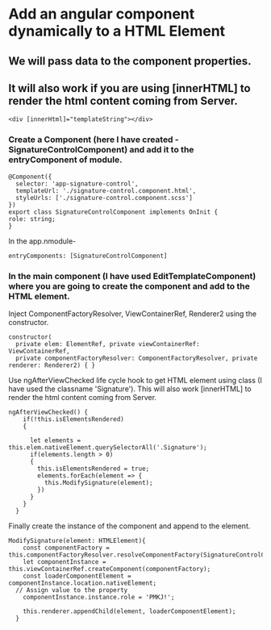# Add an angular component dynamically to a HTML Element
## We will pass data to the component properties.
## It will also work if you are using [innerHTML] to render the html content coming from Server.

```
<div [innerHtml]="templateString"></div>
```

### Create a Component (here I have created - SignatureControlComponent) and add it to the entryComponent of module.


```
@Component({
  selector: 'app-signature-control',
  templateUrl: './signature-control.component.html',
  styleUrls: ['./signature-control.component.scss']
})
export class SignatureControlComponent implements OnInit {
role: string;
}
```

In the app.nmodule-
```
entryComponents: [SignatureControlComponent]
```
### In the main component (I have used EditTemplateComponent) where you are going to create the component and add to the HTML element.

Inject ComponentFactoryResolver, ViewContainerRef, Renderer2 using the constructor.
```
constructor( 
  private elem: ElementRef, private viewContainerRef: ViewContainerRef,
  private componentFactoryResolver: ComponentFactoryResolver, private renderer: Renderer2) { }

```

Use ngAfterViewChecked life cycle hook to get HTML element using class (I have used the classname 'Signature'). This will also work [innerHTML] to render the html content coming from Server.
```
ngAfterViewChecked() {
    if(!this.isElementsRendered)
    {
      
      let elements = this.elem.nativeElement.querySelectorAll('.Signature');
      if(elements.length > 0)
      {
        this.isElementsRendered = true;
        elements.forEach(element => {
          this.ModifySignature(element);
        })
      }
    }   
  }
```
Finally create the instance of the component and append to the element.
```
ModifySignature(element: HTMLElement){    
    const componentFactory = this.componentFactoryResolver.resolveComponentFactory(SignatureControlComponent);    
    let componentInstance = this.viewContainerRef.createComponent(componentFactory);
    const loaderComponentElement = componentInstance.location.nativeElement;
  // Assign value to the property
    componentInstance.instance.role = 'PMKJ!';

    this.renderer.appendChild(element, loaderComponentElement);
  }

```
